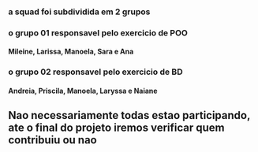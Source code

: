 ### a squad foi subdividida em 2 grupos
### o grupo 01 responsavel pelo exercicio de POO 
#### Mileine, Larissa, Manoela, Sara e Ana 
### o grupo 02 responsavel pelo exercicio de BD 
#### Andreia, Priscila, Manoela, Laryssa e Naiane 

## Nao necessariamente todas estao participando, ate o final do projeto iremos verificar quem contribuiu ou nao 

